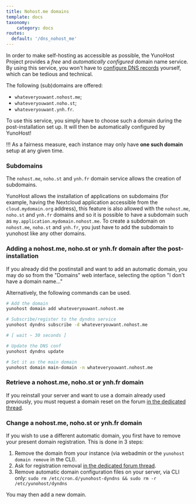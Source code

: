 ```yaml
---
title: Nohost.me domains
template: docs
taxonomy:
    category: docs
routes:
  default: '/dns_nohost_me'
---
```


In order to make self-hosting as accessible as possible, the YunoHost Project provides a *free* and *automatically configured* domain name service. By using this service, you won't have to [configure DNS records](/dns_config) yourself, which can be tedious and technical.

The following (sub)domains are offered:

- `whateveryouwant.nohost.me`;
- `whateveryouwant.noho.st`;
- `whateveryouwant.ynh.fr`.

To use this service, you simply have to choose such a domain during the post-installation set up. It will then be automatically configured by YunoHost!

!!! As a fairness measure, each instance may only have **one such domain** setup at any given time.

### Subdomains

The `nohost.me`, `noho.st` and `ynh.fr` domain service allows the creation of subdomains.

YunoHost allows the installation of applications on subdomains (for example, having the Nextcloud application accessible from the `cloud.mydomain.org` address), this feature is also allowed with the `nohost.me`, `noho.st` and `ynh.fr` domains and so it is possible to have a subdomain such as `my.application.mydomain.nohost.me`. To create a subdomain on `nohost.me`, `noho.st` and `ynh.fr`, you just have to add the subdomain to yunohost like any other domains.

### Adding a nohost.me, noho.st or ynh.fr domain after the post-installation

If you already did the postinstall and want to add an automatic domain, you may do so from the "Domains" web interface, selecting the option "I don't have a domain name..."

Alternatively, the following commands can be used.

```bash
# Add the domain
yunohost domain add whateveryouwant.nohost.me

# Subscribe/register to the dyndns service
yunohost dyndns subscribe -d whateveryouwant.nohost.me

# [ wait ~ 30 seconds ]

# Update the DNS conf
yunohost dyndns update

# Set it as the main domain
yunohost domain main-domain -n whateveryouwant.nohost.me
```

### Retrieve a nohost.me, noho.st or ynh.fr domain

If you reinstall your server and want to use a domain already used previously, you must request a domain reset on the forum [in the dedicated thread](https://forum.yunohost.org/t/nohost-domain-recovery/442).

### Change a nohost.me, noho.st or ynh.fr domain

If you wish to use a different automatic domain, you first have to remove your present domain registration. This is done in 3 steps:

1. Remove the domain from your instance (via webadmin or the `yunohost domain remove` in the CLI).
2. Ask for registration removal [in the dedicated forum thread](https://forum.yunohost.org/t/nohost-domain-recovery/442).
3. Remove automatic domain configuration files on your server, via CLI only: `sudo rm /etc/cron.d/yunohost-dyndns && sudo rm -r /etc/yunohost/dyndns`

You may then add a new domain.
